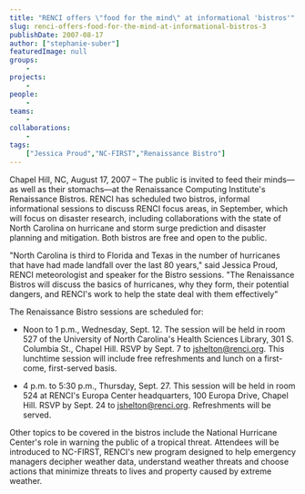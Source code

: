 ```yaml
---
title: "RENCI offers \"food for the mind\" at informational 'bistros'"
slug: renci-offers-food-for-the-mind-at-informational-bistros-3
publishDate: 2007-08-17
author: ["stephanie-suber"]
featuredImage: null
groups:
    - 
projects:
    - 
people:
    - 
teams: 
    - 
collaborations:
    - 
tags:
    ["Jessica Proud","NC-FIRST","Renaissance Bistro"]
---
```

Chapel Hill, NC, August 17, 2007 – The public is invited to feed their minds—as well as their stomachs—at the Renaissance Computing Institute's Renaissance Bistros. RENCI has scheduled two bistros, informal informational sessions to discuss RENCI focus areas, in September, which will focus on disaster research, including collaborations with the state of North Carolina on hurricane and storm surge prediction and disaster planning and mitigation. Both bistros are free and open to the public.



"North Carolina is third to Florida and Texas in the number of hurricanes that have had made landfall over the last 80 years," said Jessica Proud, RENCI meteorologist and speaker for the Bistro sessions. "The Renaissance Bistros will discuss the basics of hurricanes, why they form, their potential dangers, and RENCI's work to help the state deal with them effectively"

The Renaissance Bistro sessions are scheduled for:
<ul type="disc">
	<li>Noon to 1 p.m., Wednesday, Sept. 12. The session will be held in room 527 of the University of North Carolina's Health Sciences Library, 301 S. Columbia St., Chapel Hill. RSVP by Sept. 7 to <a href="mailto:jshelton@renci.org">jshelton@renci.org</a>. This lunchtime session will include free refreshments and lunch on a first-come, first-served basis.</li>
</ul>
<ul type="disc">
	<li>4 p.m. to 5:30 p.m., Thursday, Sept. 27. This session will be held in room 524 at RENCI's Europa Center headquarters, 100 Europa Drive, Chapel Hill. RSVP by Sept. 24 to <a href="mailto:jshelton@renci.org">jshelton@renci.org</a>. Refreshments will be served.</li>
</ul>
Other topics to be covered in the bistros include the National Hurricane Center's role in warning the public of a tropical threat. Attendees will be introduced to NC-FIRST, RENCI's new program designed to help emergency managers decipher weather data, understand weather threats and choose actions that minimize threats to lives and property caused by extreme weather.
